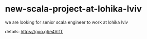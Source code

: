 # new-scala-project-at-lohika-lviv
we are looking for senior scala engineer to work at lohika lviv

details:
https://goo.gl/e4VifT
